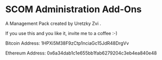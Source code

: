 # SCOM Administration Add-Ons

A Management Pack created by Uretzky Zvi .

If you use this and you like it, invite me to a coffee :-)

Bitcoin Address: 1HPXi5M38F9zCtp1nciaGc15JdR48DrgVv

Ethereum Address: 0x6a34dab1c1e655bb1fab6279204c3eb4ea840e48
